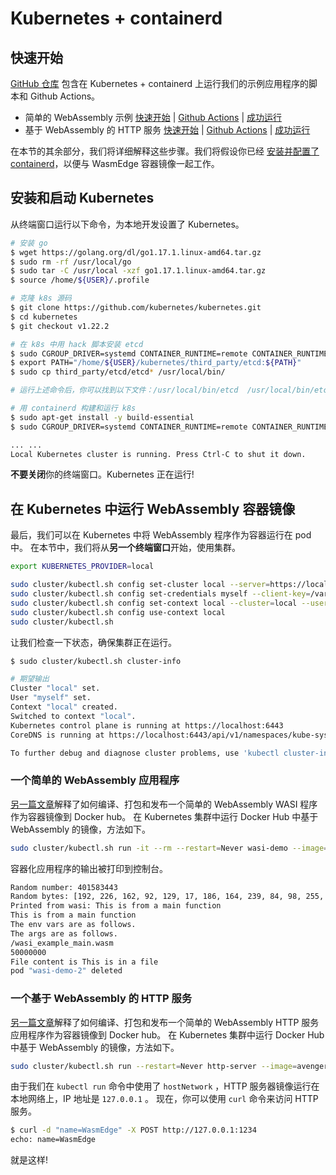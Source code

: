 # Kubernetes + containerd

## 快速开始

[GitHub 仓库](https://github.com/second-state/wasmedge-containers-examples/) 包含在 Kubernetes + containerd 上运行我们的示例应用程序的脚本和 Github Actions。

* 简单的 WebAssembly 示例 [快速开始](https://github.com/second-state/wasmedge-containers-examples/blob/main/kubernetes_containerd/README.md) | [Github Actions](https://github.com/second-state/wasmedge-containers-examples/blob/main/.github/workflows/kubernetes-containerd.yml) | [成功运行](https://github.com/second-state/wasmedge-containers-examples/runs/4577789181?check_suite_focus=true#step:6:3010)
* 基于 WebAssembly 的 HTTP 服务 [快速开始](https://github.com/second-state/wasmedge-containers-examples/blob/main/kubernetes_containerd/http_server/README.md) | [Github Actions](https://github.com/second-state/wasmedge-containers-examples/blob/main/.github/workflows/kubernetes-containerd-server.yml) | [成功运行](https://github.com/second-state/wasmedge-containers-examples/runs/4577789184?check_suite_focus=true#step:6:3016)

在本节的其余部分，我们将详细解释这些步骤。我们将假设你已经 [安装并配置了 containerd](../cri/containerd.md)，以便与 WasmEdge 容器镜像一起工作。

## 安装和启动 Kubernetes

从终端窗口运行以下命令，为本地开发设置了 Kubernetes。

```bash
# 安装 go
$ wget https://golang.org/dl/go1.17.1.linux-amd64.tar.gz
$ sudo rm -rf /usr/local/go
$ sudo tar -C /usr/local -xzf go1.17.1.linux-amd64.tar.gz
$ source /home/${USER}/.profile

# 克隆 k8s 源码
$ git clone https://github.com/kubernetes/kubernetes.git
$ cd kubernetes
$ git checkout v1.22.2

# 在 k8s 中用 hack 脚本安装 etcd
$ sudo CGROUP_DRIVER=systemd CONTAINER_RUNTIME=remote CONTAINER_RUNTIME_ENDPOINT='unix:///var/run/containerd/containerd.sock' ./hack/install-etcd.sh
$ export PATH="/home/${USER}/kubernetes/third_party/etcd:${PATH}"
$ sudo cp third_party/etcd/etcd* /usr/local/bin/

# 运行上述命令后，你可以找到以下文件：/usr/local/bin/etcd  /usr/local/bin/etcdctl  /usr/local/bin/etcdutl

# 用 containerd 构建和运行 k8s
$ sudo apt-get install -y build-essential
$ sudo CGROUP_DRIVER=systemd CONTAINER_RUNTIME=remote CONTAINER_RUNTIME_ENDPOINT='unix:///var/run/containerd/containerd.sock' ./hack/local-up-cluster.sh

... ...
Local Kubernetes cluster is running. Press Ctrl-C to shut it down.
```
  
**不要关闭**你的终端窗口。Kubernetes 正在运行!

## 在 Kubernetes 中运行 WebAssembly 容器镜像

最后，我们可以在 Kubernetes 中将 WebAssembly 程序作为容器运行在 pod 中。
在本节中，我们将从**另一个终端窗口**开始，使用集群。

```bash
export KUBERNETES_PROVIDER=local

sudo cluster/kubectl.sh config set-cluster local --server=https://localhost:6443 --certificate-authority=/var/run/kubernetes/server-ca.crt
sudo cluster/kubectl.sh config set-credentials myself --client-key=/var/run/kubernetes/client-admin.key --client-certificate=/var/run/kubernetes/client-admin.crt
sudo cluster/kubectl.sh config set-context local --cluster=local --user=myself
sudo cluster/kubectl.sh config use-context local
sudo cluster/kubectl.sh
```

让我们检查一下状态，确保集群正在运行。

```bash
$ sudo cluster/kubectl.sh cluster-info

# 期望输出
Cluster "local" set.
User "myself" set.
Context "local" created.
Switched to context "local".
Kubernetes control plane is running at https://localhost:6443
CoreDNS is running at https://localhost:6443/api/v1/namespaces/kube-system/services/kube-dns:dns/proxy

To further debug and diagnose cluster problems, use 'kubectl cluster-info dump'.
```

### 一个简单的 WebAssembly 应用程序

[另一篇文章](../demo/wasi.md)解释了如何编译、打包和发布一个简单的 WebAssembly WASI 程序作为容器镜像到 Docker hub。
在 Kubernetes 集群中运行 Docker Hub 中基于 WebAssembly 的镜像，方法如下。

```bash
sudo cluster/kubectl.sh run -it --rm --restart=Never wasi-demo --image=hydai/wasm-wasi-example:with-wasm-annotation --annotations="module.wasm.image/variant=compat-smart" --overrides='{"kind":"Pod", "apiVersion":"v1", "spec": {"hostNetwork": true}}' /wasi_example_main.wasm 50000000
```

容器化应用程序的输出被打印到控制台。

```bash
Random number: 401583443
Random bytes: [192, 226, 162, 92, 129, 17, 186, 164, 239, 84, 98, 255, 209, 79, 51, 227, 103, 83, 253, 31, 78, 239, 33, 218, 68, 208, 91, 56, 37, 200, 32, 12, 106, 101, 241, 78, 161, 16, 240, 158, 42, 24, 29, 121, 78, 19, 157, 185, 32, 162, 95, 214, 175, 46, 170, 100, 212, 33, 27, 190, 139, 121, 121, 222, 230, 125, 251, 21, 210, 246, 215, 127, 176, 224, 38, 184, 201, 74, 76, 133, 233, 129, 48, 239, 106, 164, 190, 29, 118, 71, 79, 203, 92, 71, 68, 96, 33, 240, 228, 62, 45, 196, 149, 21, 23, 143, 169, 163, 136, 206, 214, 244, 26, 194, 25, 101, 8, 236, 247, 5, 164, 117, 40, 220, 52, 217, 92, 179]
Printed from wasi: This is from a main function
This is from a main function
The env vars are as follows.
The args are as follows.
/wasi_example_main.wasm
50000000
File content is This is in a file
pod "wasi-demo-2" deleted
```

### 一个基于 WebAssembly 的 HTTP 服务

[另一篇文章](../demo/server.md)解释了如何编译、打包和发布一个简单的 WebAssembly HTTP 服务应用程序作为容器镜像到 Docker hub。
在 Kubernetes 集群中运行 Docker Hub 中基于 WebAssembly 的镜像，方法如下。

```bash
sudo cluster/kubectl.sh run --restart=Never http-server --image=avengermojo/http_server:with-wasm-annotation --annotations="module.wasm.image/variant=compat-smart" --overrides='{"kind":"Pod", "apiVersion":"v1", "spec": {"hostNetwork": true}}'
```

由于我们在 `kubectl run` 命令中使用了 `hostNetwork` ，HTTP 服务器镜像运行在本地网络上，IP 地址是 `127.0.0.1` 。
现在，你可以使用 `curl` 命令来访问 HTTP 服务。

```bash
$ curl -d "name=WasmEdge" -X POST http://127.0.0.1:1234
echo: name=WasmEdge
```

就是这样!
